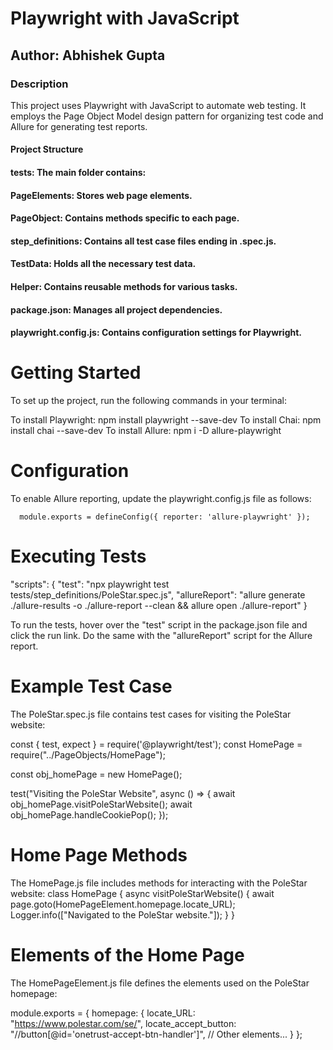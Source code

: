 # Playwright with JavaScript
## Author: Abhishek Gupta
### Description
This project uses Playwright with JavaScript to automate web testing. It employs the Page Object Model design pattern for organizing test code and Allure for generating test reports.

#### Project Structure
#### tests: The main folder contains: 
#### PageElements: Stores web page elements.
#### PageObject: Contains methods specific to each page.
#### step_definitions: Contains all test case files ending in .spec.js.
#### TestData: Holds all the necessary test data.

#### Helper: Contains reusable methods for various tasks.

#### package.json: Manages all project dependencies.

#### playwright.config.js: Contains configuration settings for Playwright.

# Getting Started
To set up the project, run the following commands in your terminal:

  To install Playwright: npm install playwright --save-dev
  To install Chai: npm install chai --save-dev
  To install Allure: npm i -D allure-playwright

  # Configuration
  To enable Allure reporting, update the playwright.config.js file as follows:
  
      module.exports = defineConfig({ reporter: 'allure-playwright' });

# Executing Tests

"scripts": {
    "test": "npx playwright test tests/step_definitions/PoleStar.spec.js",
    "allureReport": "allure generate ./allure-results -o ./allure-report --clean && allure open ./allure-report"
}

To run the tests, hover over the "test" script in the package.json file and click the run link. Do the same with the "allureReport" script for the Allure report.

# Example Test Case
The PoleStar.spec.js file contains test cases for visiting the PoleStar website:

const { test, expect } = require('@playwright/test');
const HomePage = require("../PageObjects/HomePage");

const obj_homePage = new HomePage();

test("Visiting the PoleStar Website", async () => {
    await obj_homePage.visitPoleStarWebsite();
    await obj_homePage.handleCookiePop();
});

# Home Page Methods
The HomePage.js file includes methods for interacting with the PoleStar website:
class HomePage {
    async visitPoleStarWebsite() {
        await page.goto(HomePageElement.homepage.locate_URL);
        Logger.info(["Navigated to the PoleStar website."]);
    }
}

# Elements of the Home Page
The HomePageElement.js file defines the elements used on the PoleStar homepage:

module.exports = {
    homepage: {
        locate_URL: "https://www.polestar.com/se/",
        locate_accept_button: "//button[@id='onetrust-accept-btn-handler']",
        // Other elements...
    }
};


